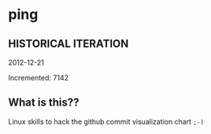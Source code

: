# ping

## HISTORICAL ITERATION
2012-12-21

Incremented: 7142

## What is this?? 
Linux skills to hack the github commit visualization chart `;-)`
